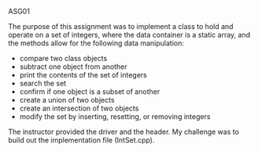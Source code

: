ASG01

The purpose of this assignment was to implement a class to hold and operate on a set of integers, where the data container is a static array, and the methods allow for the following data manipulation:
- compare two class objects
- subtract one object from another
- print the contents of the set of integers
- search the set
- confirm if one object is a subset of another
- create a union of two objects
- create an intersection of two objects
- modify the set by inserting, resetting, or removing integers

The instructor provided the driver and the header. 
My challenge was to build out the implementation file (IntSet.cpp).
